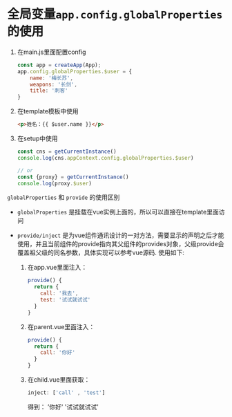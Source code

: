 # 全局变量`app.config.globalProperties`的使用

1. 在main.js里面配置config

   ```js
   const app = createApp(App);
   app.config.globalProperties.$user = {
       name: '梅长苏',
       weapons: '长剑',
       title: '刺客'
   }
   ```


2. 在template模板中使用

   ```html
   <p>姓名：{{ $user.name }}</p>
   ```

3. 在setup中使用

   ```js
   const cns = getCurrentInstance()
   console.log(cns.appContext.config.globalProperties.$user)
   
   // or
   const {proxy} = getCurrentInstance()
   console.log(proxy.$user)
   ```


`globalProperties` 和 `provide` 的使用区别

- `globalProperties` 是挂载在vue实例上面的，所以可以直接在template里面访问

- `provide/inject` 是为vue组件通讯设计的一对方法，需要显示的声明之后才能使用，并且当前组件的provide指向其父组件的provides对象，父级provide会覆盖祖父级的同名参数，具体实现可以参考vue源码. 使用如下:

  1. 在app.vue里面注入：

     ```js
     provide() {
       return {
         call: '我去',
         test: '试试就试试'
       }
     }
     ```
  
  2. 在parent.vue里面注入：
  
     ```js
     provide() {
       return {
         call: '你好'
       }
     }
     ```
  
  3. 在child.vue里面获取：
  
     ```js
     inject: ['call' , 'test']
     ```
  
     得到： ’你好'     '试试就试试'
